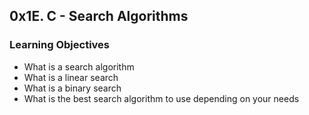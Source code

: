 ## 0x1E. C - Search Algorithms
### Learning Objectives
* What is a search algorithm
* What is a linear search
* What is a binary search
* What is the best search algorithm to use depending on your needs
